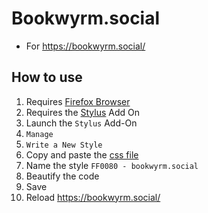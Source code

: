 # Bookwyrm.social

- For https://bookwyrm.social/

## How to use

1. Requires [Firefox Browser](https://www.mozilla.org/firefox/)
2. Requires the [Stylus](https://addons.mozilla.org/en-US/firefox/addon/styl-us/) Add On
3. Launch the `Stylus` Add-On
4. `Manage`
5. `Write a New Style`
6. Copy and paste the [css file](bookwyrm-ff0080.css)
7. Name the style `FF0080 - bookwyrm.social`
8. Beautify the code
9. Save
10. Reload https://bookwyrm.social/
